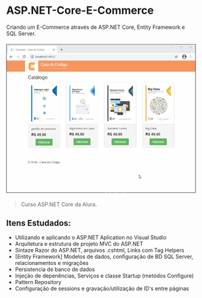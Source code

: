 # ASP.NET-Core-E-Commerce
Criando um E-Commerce através de ASP.NET Core, Entity Framework e SQL Server.

<h4 align="center">
    <img alt="ECommerceGif" title="ECommerceGif" src="./Demonstração.gif" width="750px" />
</h4>

> Curso ASP.NET Core da Alura.

## Itens Estudados:
- Utilizando e aplicando o ASP.NET Aplication no Visual Studio
- Arquitetura e estrutura de projeto MVC do ASP.NET
- Sintaze Razor do ASP.NET, arquivos .cshtml, Links com Tag Helpers
- [Entity Framework] Modelos de dados, configuração de BD SQL Server, relacionamentos e migrações
- Persistencia de banco de dados
- Injeção de depenências, Serviços e classe Startup (metódos Configure)
- Pattern Repository
- Configuração de sessions e gravação/utilização de ID's entre páginas
